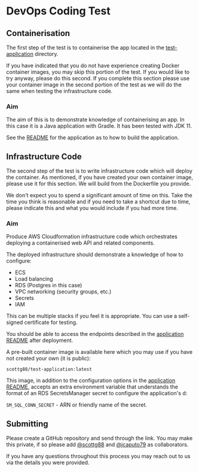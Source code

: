 # DevOps Coding Test

## Containerisation

The first step of the test is to containerise the app located in the [test-application](test-application/) directory.

If you have indicated that you do not have experience creating Docker container images, you may skip this portion
of the test. If you would like to try anyway, please do this second. If you complete this section please
use your container image in the second portion of the test as we will do the same when testing the infrastructure
code.

### Aim

The aim of this is to demonstrate knowledge of containerising an app. In this case it is a Java application
with Gradle. It has been tested with JDK 11.

See the [README](test-application/README.md) for the application as to how to build the application.

## Infrastructure Code

The second step of the test is to write infrastructure code which will deploy the container. As mentioned,
if you have created your own container image, please use it for this section. We will build from the Dockerfile you
provide.

We don't expect you to spend a significant amount of time on this. Take the time you think is reasonable and if you
need to take a shortcut due to time, please indicate this and what you would include if you had more time.

### Aim

Produce AWS Cloudformation infrastructure code which orchestrates deploying a containerised web API and related components.

The deployed infrastructure should demonstrate a knowledge of how to configure:

- ECS
- Load balancing
- RDS (Postgres in this case)
- VPC networking (security groups, etc.)
- Secrets
- IAM

This can be multiple stacks if you feel it is appropriate. You can use a self-signed certificate for testing.

You should be able to access the endpoints described in the [application README](test-application/README.md) after
deployment.

A pre-built container image is available here which you may use if you have not created your own (it is public):

`scottg88/test-application:latest`

This image, in addition to the configuration options in the [application README](test-application/README.md),
accepts an extra environment variable that understands the format of an RDS SecretsManager secret to configure
the application's d:

`SM_SQL_CONN_SECRET` - ARN or friendly name of the secret.

## Submitting

Please create a GitHub repository and send through the link. You may make this private, if so please
add [@scottg88](https://github.com/scottg88) and [@jcaputo79](https://github.com/jcaputo79) as collaborators.
 
If you have any questions throughout this process you may reach out to us via the details you were provided.
